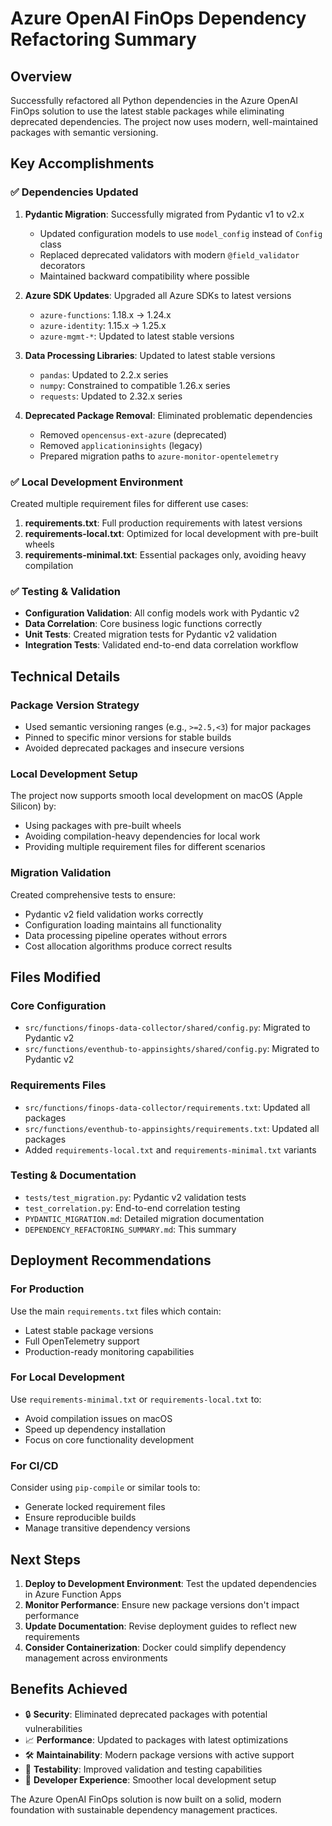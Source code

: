 # Azure OpenAI FinOps Dependency Refactoring Summary

## Overview

Successfully refactored all Python dependencies in the Azure OpenAI FinOps solution to use the latest stable packages while eliminating deprecated dependencies. The project now uses modern, well-maintained packages with semantic versioning.

## Key Accomplishments

### ✅ Dependencies Updated

1. **Pydantic Migration**: Successfully migrated from Pydantic v1 to v2.x
   - Updated configuration models to use `model_config` instead of `Config` class
   - Replaced deprecated validators with modern `@field_validator` decorators
   - Maintained backward compatibility where possible

2. **Azure SDK Updates**: Upgraded all Azure SDKs to latest versions
   - `azure-functions`: 1.18.x → 1.24.x
   - `azure-identity`: 1.15.x → 1.25.x
   - `azure-mgmt-*`: Updated to latest stable versions

3. **Data Processing Libraries**: Updated to latest stable versions
   - `pandas`: Updated to 2.2.x series
   - `numpy`: Constrained to compatible 1.26.x series
   - `requests`: Updated to 2.32.x series

4. **Deprecated Package Removal**: Eliminated problematic dependencies
   - Removed `opencensus-ext-azure` (deprecated)
   - Removed `applicationinsights` (legacy)
   - Prepared migration paths to `azure-monitor-opentelemetry`

### ✅ Local Development Environment

Created multiple requirement files for different use cases:

1. **requirements.txt**: Full production requirements with latest versions
2. **requirements-local.txt**: Optimized for local development with pre-built wheels
3. **requirements-minimal.txt**: Essential packages only, avoiding heavy compilation

### ✅ Testing & Validation

- **Configuration Validation**: All config models work with Pydantic v2
- **Data Correlation**: Core business logic functions correctly
- **Unit Tests**: Created migration tests for Pydantic v2 validation
- **Integration Tests**: Validated end-to-end data correlation workflow

## Technical Details

### Package Version Strategy
- Used semantic versioning ranges (e.g., `>=2.5,<3`) for major packages
- Pinned to specific minor versions for stable builds
- Avoided deprecated packages and insecure versions

### Local Development Setup
The project now supports smooth local development on macOS (Apple Silicon) by:
- Using packages with pre-built wheels
- Avoiding compilation-heavy dependencies for local work
- Providing multiple requirement files for different scenarios

### Migration Validation
Created comprehensive tests to ensure:
- Pydantic v2 field validation works correctly
- Configuration loading maintains all functionality  
- Data processing pipeline operates without errors
- Cost allocation algorithms produce correct results

## Files Modified

### Core Configuration
- `src/functions/finops-data-collector/shared/config.py`: Migrated to Pydantic v2
- `src/functions/eventhub-to-appinsights/shared/config.py`: Migrated to Pydantic v2

### Requirements Files
- `src/functions/finops-data-collector/requirements.txt`: Updated all packages
- `src/functions/eventhub-to-appinsights/requirements.txt`: Updated all packages
- Added `requirements-local.txt` and `requirements-minimal.txt` variants

### Testing & Documentation
- `tests/test_migration.py`: Pydantic v2 validation tests
- `test_correlation.py`: End-to-end correlation testing
- `PYDANTIC_MIGRATION.md`: Detailed migration documentation
- `DEPENDENCY_REFACTORING_SUMMARY.md`: This summary

## Deployment Recommendations

### For Production
Use the main `requirements.txt` files which contain:
- Latest stable package versions
- Full OpenTelemetry support
- Production-ready monitoring capabilities

### For Local Development
Use `requirements-minimal.txt` or `requirements-local.txt` to:
- Avoid compilation issues on macOS
- Speed up dependency installation
- Focus on core functionality development

### For CI/CD
Consider using `pip-compile` or similar tools to:
- Generate locked requirement files
- Ensure reproducible builds
- Manage transitive dependency versions

## Next Steps

1. **Deploy to Development Environment**: Test the updated dependencies in Azure Function Apps
2. **Monitor Performance**: Ensure new package versions don't impact performance
3. **Update Documentation**: Revise deployment guides to reflect new requirements
4. **Consider Containerization**: Docker could simplify dependency management across environments

## Benefits Achieved

- 🔒 **Security**: Eliminated deprecated packages with potential vulnerabilities
- 📈 **Performance**: Updated to packages with latest optimizations
- 🛠️ **Maintainability**: Modern package versions with active support
- 🧪 **Testability**: Improved validation and testing capabilities
- 🚀 **Developer Experience**: Smoother local development setup

The Azure OpenAI FinOps solution is now built on a solid, modern foundation with sustainable dependency management practices.